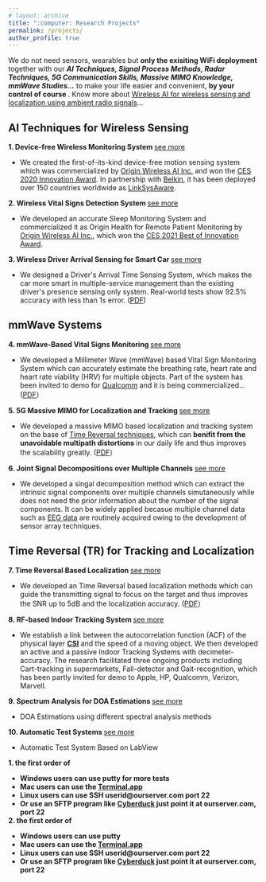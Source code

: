 ```yaml
---
# layout: archive
title: ":computer: Research Projects"
permalink: /projects/
author_profile: true
---
```

We do not need sensors, wearables but <b> only the exisiting WiFi deployment </b> together with our ***AI Techniques, Signal Process Methods, Radar Techniques, 5G Communication Skills, Massive MIMO Knowledge, mmWave Studies...*** to make your life easier and convenient, <b> by your control of course </b>. Know more about [Wireless AI for wireless sensing and localization using ambient radio signals](https://www.originwirelessai.com/)...

## AI Techniques for Wireless Sensing <br/>
<b> 1. Device-free Wireless Monitoring System </b> [see more](https://xiaolu1263.github.io/publications/1Wireless-Monitor) <br/>
  * We created the first-of-its-kind device-free motion sensing system which was commercialized by [Origin Wireless AI Inc.](https://www.originwirelessai.com/) and won the [CES 2020 Innovation Award](https://www.ces.tech/Innovation-Awards/Honorees/2020/Honorees/L/Linksys-Aware.aspx). In partnership with [Belkin](https://www.belkin.com/us/), it has been deployed over 150 countries worldwide as [LinkSysAware](https://www.linksys.com/us/linksys-aware/). <br/>
 
<b> 2. Wireless Vital Signs Detection System </b> [see more](https://xiaolu1263.github.io/publications/2Wireless-Vital-Sign)
  * We developed an accurate Sleep Monitoring System and commercialized it as Origin Health for Remote Patient Monitoring by [Origin Wireless AI Inc.](https://www.originwirelessai.com/), which won the [CES 2021 Best of Innovation Award](https://www.ces.tech/Innovation-Awards/Honorees/2021/Best-Of/O/Origin-Health-Remote-Patient-Monitoring.aspx).

<b> 3. Wireless Driver Arrival Sensing for Smart Car </b> [see more](https://xiaolu1263.github.io/publications/3Wireless-Driver-Sensing)
  * We designed a Driver's Arrival Time Sensing System, which makes the car more smart in multiple-service management than the existing driver's presence sensing only system. Real-world tests show 92.5% accuracy with less than 1s error. ([PDF](https://xiaolu1263.github.io/files/DriverSensing.pdf))

## mmWave Systems
<b> 4. mmWave-Based Vital Signs Monitoring </b> [see more](https://xiaolu1263.github.io/publications/4mmWave-Based-Vital-Sign)
  * We developed a Millimeter Wave (mmWave) based Vital Sign Monitoring System which can accurately estimate the breathing rate, heart rate and heart rate viability (HRV) for multiple objects. Part of the system has been invited to demo for [Qualcomm](https://www.qualcomm.com/) and it is being commercialized... ([PDF](https://xiaolu1263.github.io/files/ViMo.pdf)） 

<b> 5. 5G Massive MIMO for Localization and Tracking </b> [see more](https://xiaolu1263.github.io/publications/5MassiveMIMOLocalization)
  * We developed a massive MIMO based localization and tracking system on the base of [Time Reversal techniques](http://video.cmsworldwide.com/SP17/SP17_RayLiu_Keynote_1080p.mp4), which can **benifit from the unavoidable multipath distortions** in our daily life and thus improves the scalability greatly. ([PDF](https://xiaolu1263.github.io/files/MassiveMIMO.pdf)）
 
 <b> 6. Joint Signal Decompositions over Multiple Channels</b> [see more](https://xiaolu1263.github.io/publications/10SMVMD) <br /> 
  * We developed a singal decomposition method which can extract the intrinsic signal components over multiple channels simutaneously while does not need the prior information about the number of the signal components. It can be widely applied becasue multiple channel data such as [EEG data](https://en.wikipedia.org/wiki/Electroencephalography) are routinely acquired owing to the development of sensor array techniques.

## Time Reversal (TR) for Tracking and Localization
<b> 7. Time Reversal Based Localization </b> [see more](https://xiaolu1263.github.io/publications/6TRLocalization)
  * We developed an Time Reversal based localization methods which can guide the transmitting signal to focus on the target and thus improves the SNR up to 5dB and the localization accuracy. ([PDF](https://xiaolu1263.github.io/files/TAES.pdf)）

<b> 8. RF-based Indoor Tracking System </b> [see more](https://xiaolu1263.github.io/publications/7RF-Indoor-Tracking)
  * We establish a link between the autocorrelation function (ACF) of the physical layer [**CSI**](https://xiaolu1263.github.io/publications/1Wireless-Monitor) and the speed of a moving object. We then developed an active and a passive Indoor Tracking Systems with decimeter-accuracy. The research facilitated three ongoing products including Cart-tracking in supermarkets, Fall-detector and Gait-recognition, which has been partly invited for demo to Apple, HP, Qualcomm, Verizon, Marvell.

<b> 9. Spectrum Analysis for DOA Estimations </b> [see more](https://xiaolu1263.github.io/publications/9SpectrumAnalysisDOA) <br /> 
  * DOA Estimations using different spectral analysis methods <br />
 
<b> 10. Automatic Test Systems </b> [see more](https://xiaolu1263.github.io/publications/8TRTest-LabView) <br />  
  * Automatic Test System Based on LabView <br />

<style> ol {margin:0; padding:0; } </style> 
<style>
ul.a {list-style-type: circle;}
ul.b {list-style-type: disc;}
</style>  
<ol style="font-weight: bold;">  
1. the first order of
    <ul class="b">
       <li>Windows users can use putty for more tests</li>
       <li>Mac users can use the <a href="http://www.terminfo.org">Terminal.app</a></li>
       <li>Linux users can use SSH userid@ourserver.com port 22</li>
       <li>Or use an SFTP program like <a href="http://cyberduck.ch/">Cyberduck</a> just point it at       ourserver.com, port 22</li>
   </ul>
</ol>
<ol style="font-weight: bold;">  
2. the first order of
    <ul class="b">
       <li>Windows users can use putty</li>
       <li>Mac users can use the <a href="http://www.terminfo.org">Terminal.app</a></li>
       <li>Linux users can use SSH userid@ourserver.com port 22</li>
       <li>Or use an SFTP program like <a href="http://cyberduck.ch/">Cyberduck</a> just point it at       ourserver.com, port 22</li>
   </ul>
</ol> 

